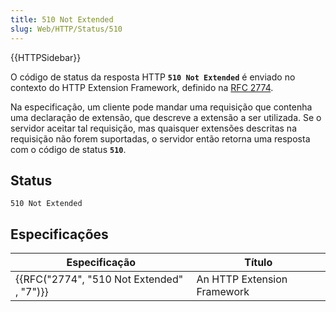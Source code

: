 ```yaml
---
title: 510 Not Extended
slug: Web/HTTP/Status/510
---
```


{{HTTPSidebar}}

O código de status da resposta HTTP **`510 Not Extended`** é enviado no contexto do HTTP Extension Framework, definido na [RFC 2774](https://tools.ietf.org/html/rfc2774).

Na especificação, um cliente pode mandar uma requisição que contenha uma declaração de extensão, que descreve a extensão a ser utilizada. Se o servidor aceitar tal requisição, mas quaisquer extensões descritas na requisição não forem suportadas, o servidor então retorna uma resposta com o código de status **`510`**.

## Status

```
510 Not Extended
```

## Especificações

| Especificação                                            | Título                      |
| -------------------------------------------------------- | --------------------------- |
| {{RFC("2774", "510 Not Extended" , "7")}} | An HTTP Extension Framework |
